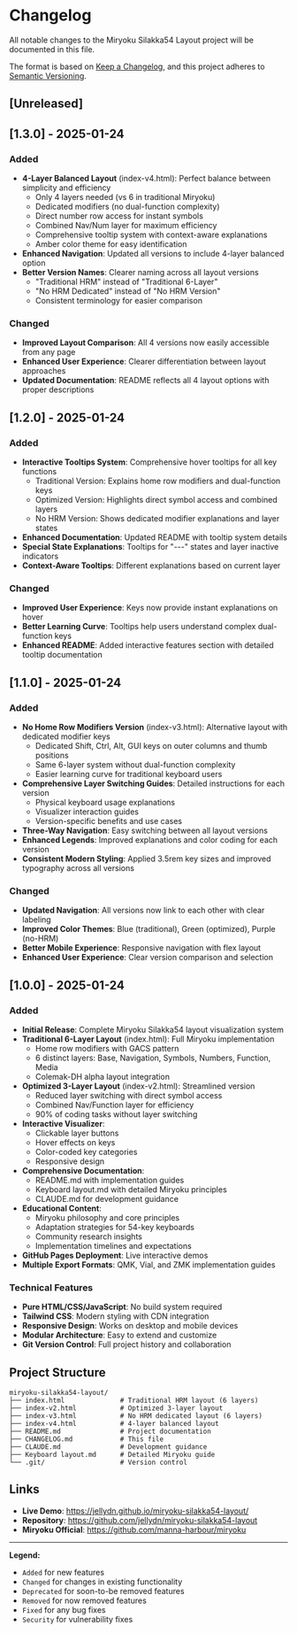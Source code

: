 # Changelog

All notable changes to the Miryoku Silakka54 Layout project will be documented in this file.

The format is based on [Keep a Changelog](https://keepachangelog.com/en/1.0.0/),
and this project adheres to [Semantic Versioning](https://semver.org/spec/v2.0.0.html).

## [Unreleased]

## [1.3.0] - 2025-01-24

### Added
- **4-Layer Balanced Layout** (index-v4.html): Perfect balance between simplicity and efficiency
  - Only 4 layers needed (vs 6 in traditional Miryoku)
  - Dedicated modifiers (no dual-function complexity)
  - Direct number row access for instant symbols
  - Combined Nav/Num layer for maximum efficiency
  - Comprehensive tooltip system with context-aware explanations
  - Amber color theme for easy identification
- **Enhanced Navigation**: Updated all versions to include 4-layer balanced option
- **Better Version Names**: Clearer naming across all layout versions
  - "Traditional HRM" instead of "Traditional 6-Layer"
  - "No HRM Dedicated" instead of "No HRM Version"
  - Consistent terminology for easier comparison

### Changed
- **Improved Layout Comparison**: All 4 versions now easily accessible from any page
- **Enhanced User Experience**: Clearer differentiation between layout approaches
- **Updated Documentation**: README reflects all 4 layout options with proper descriptions

## [1.2.0] - 2025-01-24

### Added
- **Interactive Tooltips System**: Comprehensive hover tooltips for all key functions
  - Traditional Version: Explains home row modifiers and dual-function keys
  - Optimized Version: Highlights direct symbol access and combined layers
  - No HRM Version: Shows dedicated modifier explanations and layer states
- **Enhanced Documentation**: Updated README with tooltip system details
- **Special State Explanations**: Tooltips for "---" states and layer inactive indicators
- **Context-Aware Tooltips**: Different explanations based on current layer

### Changed
- **Improved User Experience**: Keys now provide instant explanations on hover
- **Better Learning Curve**: Tooltips help users understand complex dual-function keys
- **Enhanced README**: Added interactive features section with detailed tooltip documentation

## [1.1.0] - 2025-01-24

### Added
- **No Home Row Modifiers Version** (index-v3.html): Alternative layout with dedicated modifier keys
  - Dedicated Shift, Ctrl, Alt, GUI keys on outer columns and thumb positions
  - Same 6-layer system without dual-function complexity
  - Easier learning curve for traditional keyboard users
- **Comprehensive Layer Switching Guides**: Detailed instructions for each version
  - Physical keyboard usage explanations
  - Visualizer interaction guides
  - Version-specific benefits and use cases
- **Three-Way Navigation**: Easy switching between all layout versions
- **Enhanced Legends**: Improved explanations and color coding for each version
- **Consistent Modern Styling**: Applied 3.5rem key sizes and improved typography across all versions

### Changed
- **Updated Navigation**: All versions now link to each other with clear labeling
- **Improved Color Themes**: Blue (traditional), Green (optimized), Purple (no-HRM)
- **Better Mobile Experience**: Responsive navigation with flex layout
- **Enhanced User Experience**: Clear version comparison and selection

## [1.0.0] - 2025-01-24

### Added
- **Initial Release**: Complete Miryoku Silakka54 layout visualization system
- **Traditional 6-Layer Layout** (index.html): Full Miryoku implementation
  - Home row modifiers with GACS pattern
  - 6 distinct layers: Base, Navigation, Symbols, Numbers, Function, Media
  - Colemak-DH alpha layout integration
- **Optimized 3-Layer Layout** (index-v2.html): Streamlined version
  - Reduced layer switching with direct symbol access
  - Combined Nav/Function layer for efficiency
  - 90% of coding tasks without layer switching
- **Interactive Visualizer**: 
  - Clickable layer buttons
  - Hover effects on keys
  - Color-coded key categories
  - Responsive design
- **Comprehensive Documentation**:
  - README.md with implementation guides
  - Keyboard layout.md with detailed Miryoku principles
  - CLAUDE.md for development guidance
- **Educational Content**:
  - Miryoku philosophy and core principles
  - Adaptation strategies for 54-key keyboards
  - Community research insights
  - Implementation timelines and expectations
- **GitHub Pages Deployment**: Live interactive demos
- **Multiple Export Formats**: QMK, Vial, and ZMK implementation guides

### Technical Features
- **Pure HTML/CSS/JavaScript**: No build system required
- **Tailwind CSS**: Modern styling with CDN integration
- **Responsive Design**: Works on desktop and mobile devices
- **Modular Architecture**: Easy to extend and customize
- **Git Version Control**: Full project history and collaboration

## Project Structure

```
miryoku-silakka54-layout/
├── index.html              # Traditional HRM layout (6 layers)
├── index-v2.html           # Optimized 3-layer layout  
├── index-v3.html           # No HRM dedicated layout (6 layers)
├── index-v4.html           # 4-layer balanced layout
├── README.md               # Project documentation
├── CHANGELOG.md            # This file
├── CLAUDE.md               # Development guidance
├── Keyboard layout.md      # Detailed Miryoku guide
└── .git/                   # Version control
```

## Links

- **Live Demo**: https://jellydn.github.io/miryoku-silakka54-layout/
- **Repository**: https://github.com/jellydn/miryoku-silakka54-layout
- **Miryoku Official**: https://github.com/manna-harbour/miryoku

---

**Legend:**
- `Added` for new features
- `Changed` for changes in existing functionality  
- `Deprecated` for soon-to-be removed features
- `Removed` for now removed features
- `Fixed` for any bug fixes
- `Security` for vulnerability fixes